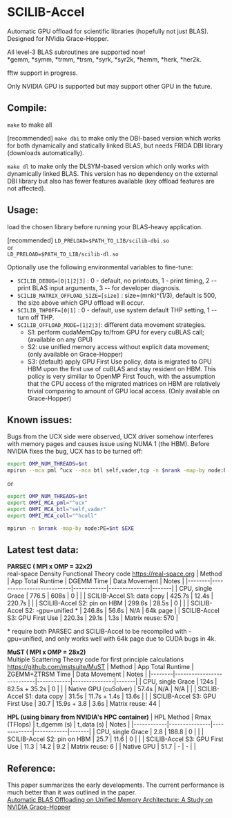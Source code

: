 # SCILIB-Accel
Automatic GPU offload for scientific libraries (hopefully not just BLAS).  Designed for NVidia Grace-Hopper. 

All level-3 BLAS subroutines are supported now! <br />
*gemm, *symm, *trmm, *trsm, *syrk, *syr2k, *hemm, *herk, *her2k.

fftw support in progress.

Only NVIDIA GPU is supported but may support other GPU in the future. 

## Compile: 
`make` to make all 

[recommended] `make dbi` to make only the DBI-based version which works for both dynamically and statically linked BLAS, but needs FRIDA DBI library (downloads automatically). 

`make dl` to make only the DLSYM-based version which only works with dynamically linked BLAS. This version has no dependency on the external DBI library but also has fewer features available (key offload features are not affected).  


## Usage: 
load the chosen library before running your BLAS-heavy application.  

[recommended] `LD_PRELOAD=$PATH_TO_LIB/scilib-dbi.so` <br /> 
or  
`LD_PRELOAD=$PATH_TO_LIB/scilib-dl.so`   

Optionally use the following environmental variables to fine-tune: <br />
- `SCILIB_DEBUG=[0|1|2|3]` : 0 - default, no printouts, 1 - print timing, 2 -- print BLAS input arguments, 3 -- for developer diagnosis. <br />
- `SCILIB_MATRIX_OFFLOAD_SIZE=[size]` : size=(mnk)^(1/3), default is 500, the size above which GPU offload will occur.  <br />
- `SCILIB_THPOFF=[0|1]` : 0 - default, use system default THP setting, 1 -- turn off THP.  <br />
- `SCILIB_OFFLOAD_MODE=[1|2|3]`: different data movement strategies.  <br/>
  - S1: perform cudaMemCpy to/from GPU for every cuBLAS call;  (available on any GPU)  
  - S2: use unified memory access without explicit data movement;  (only available on Grace-Hopper)
  - S3: (default) apply GPU First Use policy, data is migrated to GPU HBM upon the first use of cuBLAS and stay resident on HBM. 
        This policy is very similiar to OpenMP First Touch, with the assumption that the CPU access of the migrated matrices on HBM
         are relatively trivial comparing to amount of GPU local access. 
        (Only available on Grace-Hopper)

## Known issues: 
Bugs from the UCX side were observed, UCX driver somehow interferes with memory pages and causes issue using NUMA 1 (the HBM). Before NVIDIA fixes the bug, UCX has to be turned off: <br /> 
```bash
export OMP_NUM_THREADS=$nt
mpirun --mca pml ^ucx --mca btl self,vader,tcp -n $nrank -map-by node:PE=$nt $EXE
```
or 
```bash
export OMP_NUM_THREADS=$nt
export OMPI_MCA_pml="^ucx"
export OMPI_MCA_btl="self,vader"
export OMPI_MCA_coll="^hcoll"

mpirun -n $nrank -map-by node:PE=$nt $EXE
```
<!-- export OMPI_MCA_btl_tcp_if_exclude="lo" -->
<!-- export OMPI_MCA_btl="self,vader,tcp" -->


## Latest test data:  
**PARSEC ( MPI x OMP = 32x2) <br />**
real-space Density Functional Theory code https://real-space.org 
| Method | App Total Runtime | DGEMM Time | Data Movement | Notes |
|--------|---------------------------|------------|---------------|-------|
| CPU, single Grace | 776.5 | 608s | 0 | |
| SCILIB-Accel S1: data copy | 425.7s | 12.4s | 220.7s | |
| SCILIB-Accel S2: pin on HBM | 299.6s | 28.5s | 0 | |
| SCILIB-Accel S2: -gpu=unified * | 246.8s | 56.6s | N/A | 64k page |
| SCILIB-Accel S3: GPU First Use | 220.3s | 29.1s | 1.3s | Matrix reuse: 570 | 

\* require both PARSEC and SCILIB-Accel to be recompiled with -gpu=unified, and only works well with 64k page due to CUDA bugs in 4k. 


**MuST ( MPI x OMP = 28x2)** <br />
Multiple Scattering Theory code for first principle calculations https://github.com/mstsuite/MuST
| Method | App Total Runtime | ZGEMM+ZTRSM Time  | Data Movement | Notes |
|--------|---------------------------|------------|---------------|-------|
| CPU, single Grace | 124s | 82.5s + 35.2s | 0 | |
| Native GPU (cuSolver) | 57.4s | N/A | N/A | |
| SCILIB-Accel S1: data copy | 31.5s | 11.7s + 1.4s | 13.6s | |
| SCILIB-Accel S3: GPU First Use | 30.7 | 15.9s + 3.8 | 3.6s | Matrix reuse: 44 | 


**HPL (using binary from NVIDIA's HPC container)**
| HPL Method | Rmax (TFlops) | t_dgemm (s) | t_data (s) | Notes |
|------------|---------------|-------------|------------|-------|
| CPU, single Grace | 2.8 | 188.8 | 0 | |
| SCILIB-Accel S2: pin on HBM | 25.7 | 11.6 | 0 | |
| SCILIB-Accel S3: GPU First Use | 11.3 | 14.2 | 9.2 | Matrix reuse: 6 |
| Native GPU | 51.7 | - | - | |

## Reference: 
This paper summarizes the early developments. The current performance is much better than it was outlined in the paper. <br />
[Automatic BLAS Offloading on Unified Memory Architecture: A Study on NVIDIA Grace-Hopper](https://arxiv.org/abs/2404.13195)
